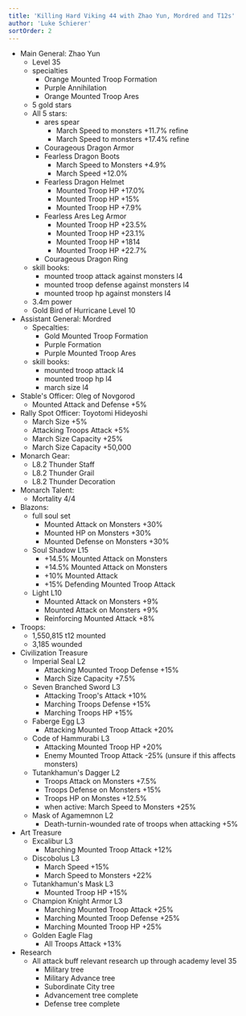 ```yaml
---
title: 'Killing Hard Viking 44 with Zhao Yun, Mordred and T12s'
author: 'Luke Schierer'
sortOrder: 2
---
```


* Main General: Zhao Yun
  * Level 35
  * specialties
    * Orange Mounted Troop Formation
    * Purple Annihilation
    * Orange Mounted Troop Ares
  * 5 gold stars
  * All 5 stars: 
    * ares spear
      * March Speed to monsters +11.7% refine
      * March Speed to monsters +17.4% refine
    * Courageous Dragon Armor
    * Fearless Dragon Boots
      * March Speed to Monsters +4.9%
      * March Speed +12.0%
    * Fearless Dragon Helmet
      * Mounted Troop HP +17.0%
      * Mounted Troop HP +15%
      * Mounted Troop HP +7.9%
    * Fearless Ares Leg Armor
      * Mounted Troop HP +23.5%
      * Mounted Troop HP +23.1%
      * Mounted Troop HP +1814
      * Mounted Troop HP +22.7%
    * Courageous Dragon Ring
  * skill books:
    * mounted troop attack against monsters l4
    * mounted troop defense against monsters l4
    * mounted troop hp against monsters l4
  * 3.4m power
  * Gold Bird of Hurricane Level 10
* Assistant General: Mordred
  * Specalties: 
    * Gold Mounted Troop Formation
    * Purple Formation
    * Purple Mounted Troop Ares
  * skill books:
    * mounted troop attack l4
    * mounted troop hp l4
    * march size l4
* Stable's Officer: Oleg of Novgorod
  * Mounted Attack and Defense +5%
* Rally Spot Officer: Toyotomi Hideyoshi
  * March Size +5%
  * Attacking Troops Attack +5%
  * March Size Capacity +25%
  * March Size Capacity +50,000
* Monarch Gear:
  * L8.2 Thunder Staff
  * L8.2 Thunder Grail
  * L8.2 Thunder Decoration
* Monarch Talent:
  * Mortality 4/4
* Blazons:
  * full soul set
    * Mounted Attack on Monsters +30%
    * Mounted HP on Monsters +30%
    * Mounted Defense on Monsters +30%
  * Soul Shadow L15
    * +14.5% Mounted Attack on Monsters
    * +14.5% Mounted Attack on Monsters
    * +10% Mounted Attack
    * +15% Defending Mounted Troop Attack
  * Light L10
    * Mounted Attack on Monsters +9%
    * Mounted Attack on Monsters +9%
    * Reinforcing Mounted Attack +8%
* Troops:
  * 1,550,815 t12 mounted
  * 3,185 wounded
* Civilization Treasure
  * Imperial Seal L2
    * Attacking Mounted Troop Defense +15%
    * March Size Capacity +7.5%
  * Seven Branched Sword L3
    * Attacking Troop's Attack +10%
    * Marching Troops Defense +15%
    * Marching Troops HP +15%
  * Faberge Egg L3
    * Attacking Mounted Troop Attack +20%
  * Code of Hammurabi L3
    * Attacking Mounted Troop HP +20%
    * Enemy Mounted Troop Attack -25% (unsure if this affects monsters)
  * Tutankhamun's Dagger L2
    * Troops Attack on Monsters +7.5%
    * Troops Defense on Monsters +15%
    * Troops HP on Monstes +12.5%
    * when active: March Speed to Monsters +25%
  * Mask of Agamemnon L2
    * Death-turnin-wounded rate of troops when attacking +5%
* Art Treasure
  * Excalibur L3
    * Marching Mounted Troop Attack +12%
  * Discobolus L3
    * March Speed +15%
    * March Speed to Monsters +22%
  * Tutankhamun's Mask L3
    * Mounted Troop HP +15%
  * Champion Knight Armor L3
    * Marching Mounted Troop Attack +25%
    * Marching Mounted Troop Defense +25%
    * Marching Mounted Troop HP +25%
  * Golden Eagle Flag
    * All Troops Attack +13%
* Research
  * All attack buff relevant research up through academy level 35
    * Military tree
    * Military Advance tree
    * Subordinate City tree
    * Advancement tree complete
    * Defense tree complete
  
